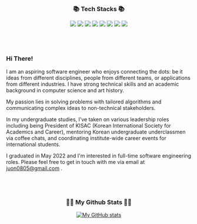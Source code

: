 
<br><br><br><div align=center><h3>📚 Tech Stacks 📚</h3></div>
<div align=center> 
<img src="https://img.shields.io/badge/python-3776AB?style=for-the-badge&logo=python&logoColor=white"> 
<img src="https://img.shields.io/badge/html5-E34F26?style=for-the-badge&logo=html5&logoColor=white"> 
  <img src="https://img.shields.io/badge/css-1572B6?style=for-the-badge&logo=css3&logoColor=white"> 
  <img src="https://img.shields.io/badge/javascript-F7DF1E?style=for-the-badge&logo=javascript&logoColor=black"> 
  <img src="https://img.shields.io/badge/jquery-0769AD?style=for-the-badge&logo=jquery&logoColor=white">
<img src="https://img.shields.io/badge/mysql-4479A1?style=for-the-badge&logo=mysql&logoColor=white"> 
<img src="https://img.shields.io/badge/react-61DAFB?style=for-the-badge&logo=react&logoColor=black"> 
 <img src="https://img.shields.io/badge/node.js-339933?style=for-the-badge&logo=Node.js&logoColor=white">

</div>
<br><br><br>
<H3> Hi There! </H3>
I am an aspiring software engineer who enjoys connecting the dots: be it ideas from different disciplines, people from different teams, or applications from different industries. I have strong technical skills and an academic background in computer science and art history.

My passion lies in solving problems with tailored algorithms and communicating complex ideas to non-technical stakeholders.

In my undergraduate studies, I’ve taken on various leadership roles including being President of KISAC (Korean International Society for Academics and Career), mentoring Korean undergraduate underclassmen via coffee chats, and coordinating institute-wide career events for international students.


I graduated in May 2022 and I'm interested in full-time software engineering roles. Please feel free to get in touch with me via email at juon0805@gmail.com .
<br><br><br><br>
<h3 align="center">👩‍💻 My Github Stats 👩‍💻</h3>
<div align="center">

[![My GitHub stats](https://github-readme-stats.vercel.app/api?username=yonnie-park&hide_title=true&show_icons=true&include_all_commits=true&disable_animations=true&theme=vue)](https://github.com/yonnie-park/github-readme-stats)

</div>

  <br>
  

